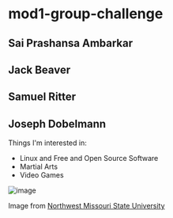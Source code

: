 # mod1-group-challenge
## Sai Prashansa Ambarkar 





## Jack Beaver 





## Samuel Ritter





## Joseph Dobelmann
Things I'm interested in:

* Linux and Free and Open Source Software
* Martial Arts
* Video Games

![image](https://www.nwmissouri.edu/getinvolved/images/headerimages/index%20header-01-01.png)

Image from [Northwest Missouri State University](https://www.nwmissouri.edu/getinvolved/index.htm)



